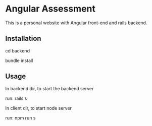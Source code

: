 # Angular Assessment

This is a personal website with Angular front-end and rails backend.

## Installation

cd backend

bundle install

## Usage

In backend dir, to start the backend server

run: rails s


In client dir, to start node server

run: npm run s

